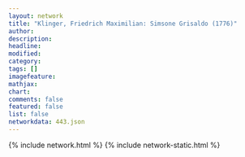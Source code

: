 ```yaml
---
layout: network
title: "Klinger, Friedrich Maximilian: Simsone Grisaldo (1776)"
author:
description:
headline:
modified:
category:
tags: []
imagefeature: 
mathjax: 
chart: 
comments: false
featured: false
list: false
networkdata: 443.json
---
```

{% include network.html %}
{% include network-static.html %}

